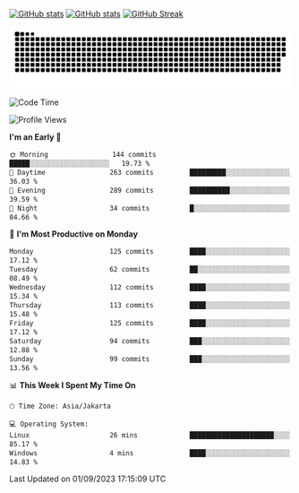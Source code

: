 [![GitHub stats](https://github-readme-stats.vercel.app/api?username=aurelioklv&card_width=500&show_icons=true&rank_icon=github&theme=solarized-dark#gh-dark-mode-only)](https://github.com/anuraghazra/github-readme-stats#gh-dark-mode-only)
[![GitHub stats](https://github-readme-stats.vercel.app/api?username=aurelioklv&card_width=500&show_icons=true&rank_icon=github&theme=buefy#gh-light-mode-only)](https://github.com/anuraghazra/github-readme-stats#gh-light-mode-only)
[![GitHub Streak](https://streak-stats.demolab.com/?user=aurelioklv&card_width=336&theme=solarized-dark)](https://git.io/streak-stats)

<picture>
  <source media="(prefers-color-scheme: dark)" srcset="https://raw.githubusercontent.com/aurelioklv/aurelioklv/snake-output/github-contribution-grid-snake-dark.svg">
  <source media="(prefers-color-scheme: light)" srcset="https://raw.githubusercontent.com/aurelioklv/aurelioklv/snake-output/github-contribution-grid-snake.svg">
  <img alt="github contribution grid snake animation" src="https://raw.githubusercontent.com/aurelioklv/aurelioklv/snake-output/github-contribution-grid-snake.svg">
</picture>

<!--START_SECTION:waka-->
![Code Time](http://img.shields.io/badge/Code%20Time-128%20hrs%2010%20mins-blue)

![Profile Views](http://img.shields.io/badge/Profile%20Views-0-blue)

**I'm an Early 🐤** 

```text
🌞 Morning                144 commits         █████░░░░░░░░░░░░░░░░░░░░   19.73 % 
🌆 Daytime                263 commits         █████████░░░░░░░░░░░░░░░░   36.03 % 
🌃 Evening                289 commits         ██████████░░░░░░░░░░░░░░░   39.59 % 
🌙 Night                  34 commits          █░░░░░░░░░░░░░░░░░░░░░░░░   04.66 % 
```
📅 **I'm Most Productive on Monday** 

```text
Monday                   125 commits         ████░░░░░░░░░░░░░░░░░░░░░   17.12 % 
Tuesday                  62 commits          ██░░░░░░░░░░░░░░░░░░░░░░░   08.49 % 
Wednesday                112 commits         ████░░░░░░░░░░░░░░░░░░░░░   15.34 % 
Thursday                 113 commits         ████░░░░░░░░░░░░░░░░░░░░░   15.48 % 
Friday                   125 commits         ████░░░░░░░░░░░░░░░░░░░░░   17.12 % 
Saturday                 94 commits          ███░░░░░░░░░░░░░░░░░░░░░░   12.88 % 
Sunday                   99 commits          ███░░░░░░░░░░░░░░░░░░░░░░   13.56 % 
```


📊 **This Week I Spent My Time On** 

```text
🕑︎ Time Zone: Asia/Jakarta

💻 Operating System: 
Linux                    26 mins             █████████████████████░░░░   85.17 % 
Windows                  4 mins              ████░░░░░░░░░░░░░░░░░░░░░   14.83 % 
```


 Last Updated on 01/09/2023 17:15:09 UTC
<!--END_SECTION:waka-->
